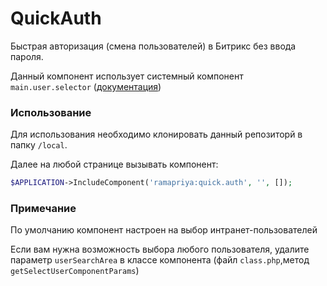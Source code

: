 # QuickAuth

Быстрая авторизация (смена пользователей) в Битрикс без ввода пароля.

Данный компонент использует системный компонент `main.user.selector` ([документация](https://dev.1c-bitrix.ru/api_d7/bitrix/main/systemcomponents/mainuserselector/index.php))

### Использование

Для использования необходимо клонировать данный репозиторй в папку `/local`.

Далее на любой странице вызывать компонент:

```php
$APPLICATION->IncludeComponent('ramapriya:quick.auth', '', []);
```

### Примечание

По умолчанию компонент настроен на выбор интранет-пользователей

Если вам нужна возможность выбора любого пользователя, удалите параметр `userSearchArea` в классе компонента (файл `class.php`,метод `getSelectUserComponentParams`)